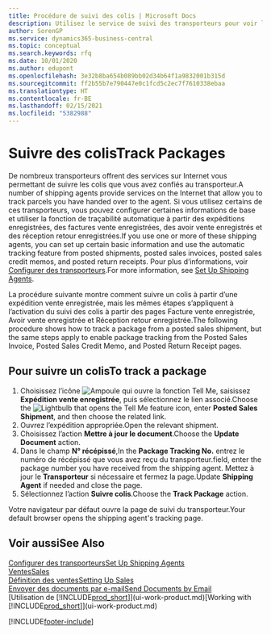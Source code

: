 ```yaml
---
title: Procédure de suivi des colis | Microsoft Docs
description: Utilisez le service de suivi des transporteurs pour voir la progression d’une livraison.
author: SorenGP
ms.service: dynamics365-business-central
ms.topic: conceptual
ms.search.keywords: rfq
ms.date: 10/01/2020
ms.author: edupont
ms.openlocfilehash: 3e32b8ba654b089bb02d34b64f1a9832001b315d
ms.sourcegitcommit: ff2b55b7e790447e0c1fcd5c2ec7f7610338ebaa
ms.translationtype: HT
ms.contentlocale: fr-BE
ms.lasthandoff: 02/15/2021
ms.locfileid: "5382988"
---
```

# <a name="track-packages"></a><span data-ttu-id="398b0-103">Suivre des colis</span><span class="sxs-lookup"><span data-stu-id="398b0-103">Track Packages</span></span>

<span data-ttu-id="398b0-104">De nombreux transporteurs offrent des services sur Internet vous permettant de suivre les colis que vous avez confiés au transporteur.</span><span class="sxs-lookup"><span data-stu-id="398b0-104">A number of shipping agents provide services on the Internet that allow you to track parcels you have handed over to the agent.</span></span> <span data-ttu-id="398b0-105">Si vous utilisez certains de ces transporteurs, vous pouvez configurer certaines informations de base et utiliser la fonction de traçabilité automatique à partir des expéditions enregistrées, des factures vente enregistrées, des avoir vente enregistrés et des réception retour enregistrées.</span><span class="sxs-lookup"><span data-stu-id="398b0-105">If you use one or more of these shipping agents, you can set up certain basic information and use the automatic tracking feature from posted shipments, posted sales invoices, posted sales credit memos, and posted return receipts.</span></span> <span data-ttu-id="398b0-106">Pour plus d’informations, voir [Configurer des transporteurs](sales-how-to-set-up-shipping-agents.md).</span><span class="sxs-lookup"><span data-stu-id="398b0-106">For more information, see [Set Up Shipping Agents](sales-how-to-set-up-shipping-agents.md).</span></span>  

<span data-ttu-id="398b0-107">La procédure suivante montre comment suivre un colis à partir d’une expédition vente enregistrée, mais les mêmes étapes s’appliquent à l’activation du suivi des colis à partir des pages Facture vente enregistrée, Avoir vente enregistrée et Réception retour enregistrée.</span><span class="sxs-lookup"><span data-stu-id="398b0-107">The following procedure shows how to track a package from a posted sales shipment, but the same steps apply to enable package tracking from the Posted Sales Invoice, Posted Sales Credit Memo, and Posted Return Receipt pages.</span></span>  

## <a name="to-track-a-package"></a><span data-ttu-id="398b0-108">Pour suivre un colis</span><span class="sxs-lookup"><span data-stu-id="398b0-108">To track a package</span></span>

1. <span data-ttu-id="398b0-109">Choisissez l’icône ![Ampoule qui ouvre la fonction Tell Me](media/ui-search/search_small.png "Dites-moi ce que vous voulez faire"), saisissez **Expédition vente enregistrée**, puis sélectionnez le lien associé.</span><span class="sxs-lookup"><span data-stu-id="398b0-109">Choose the ![Lightbulb that opens the Tell Me feature](media/ui-search/search_small.png "Tell me what you want to do") icon, enter **Posted Sales Shipment**, and then choose the related link.</span></span>
2. <span data-ttu-id="398b0-110">Ouvrez l’expédition appropriée.</span><span class="sxs-lookup"><span data-stu-id="398b0-110">Open the relevant shipment.</span></span>
3. <span data-ttu-id="398b0-111">Choisissez l’action **Mettre à jour le document**.</span><span class="sxs-lookup"><span data-stu-id="398b0-111">Choose the **Update Document** action.</span></span>
4. <span data-ttu-id="398b0-112">Dans le champ **N° récépissé**,</span><span class="sxs-lookup"><span data-stu-id="398b0-112">In the **Package Tracking No.**</span></span> <span data-ttu-id="398b0-113">entrez le numéro de récépissé que vous avez reçu du transporteur.</span><span class="sxs-lookup"><span data-stu-id="398b0-113">field, enter the package number you have received from the shipping agent.</span></span> <span data-ttu-id="398b0-114">Mettez à jour le **Transporteur** si nécessaire et fermez la page.</span><span class="sxs-lookup"><span data-stu-id="398b0-114">Update **Shipping Agent** if needed and close the page.</span></span>
5. <span data-ttu-id="398b0-115">Sélectionnez l’action **Suivre colis**.</span><span class="sxs-lookup"><span data-stu-id="398b0-115">Choose the **Track Package** action.</span></span>

<span data-ttu-id="398b0-116">Votre navigateur par défaut ouvre la page de suivi du transporteur.</span><span class="sxs-lookup"><span data-stu-id="398b0-116">Your default browser opens the shipping agent's tracking page.</span></span>

## <a name="see-also"></a><span data-ttu-id="398b0-117">Voir aussi</span><span class="sxs-lookup"><span data-stu-id="398b0-117">See Also</span></span>

[<span data-ttu-id="398b0-118">Configurer des transporteurs</span><span class="sxs-lookup"><span data-stu-id="398b0-118">Set Up Shipping Agents</span></span>](sales-how-to-set-up-shipping-agents.md)  
[<span data-ttu-id="398b0-119">Ventes</span><span class="sxs-lookup"><span data-stu-id="398b0-119">Sales</span></span>](sales-manage-sales.md)  
[<span data-ttu-id="398b0-120">Définition des ventes</span><span class="sxs-lookup"><span data-stu-id="398b0-120">Setting Up Sales</span></span>](sales-setup-sales.md)  
[<span data-ttu-id="398b0-121">Envoyer des documents par e-mail</span><span class="sxs-lookup"><span data-stu-id="398b0-121">Send Documents by Email</span></span>](ui-how-send-documents-email.md)  
<span data-ttu-id="398b0-122">[Utilisation de [!INCLUDE[prod_short](includes/prod_short.md)]](ui-work-product.md)</span><span class="sxs-lookup"><span data-stu-id="398b0-122">[Working with [!INCLUDE[prod_short](includes/prod_short.md)]](ui-work-product.md)</span></span>


[!INCLUDE[footer-include](includes/footer-banner.md)]